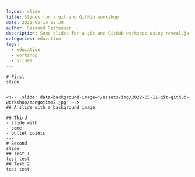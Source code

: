 ```yaml
---
layout: slide
title: Slides for a git and GitHub workshop
date: 2022-05-10 02:30
author: Raimund Rittnauer
description: Some slides for a git and GitHub workshop using reveal.js
categories: education
tags:
  - education
  - workshop
  - slides
---
```




    # First
    slide


    <!-- .slide: data-background-image="/assets/img/2022-05-11-git-github-workshop/mangotime2.jpg" -->
    ## A slide with a background image
    ---
    ## Third
    - slide with
    - some
    - bullet points
    ---
    # Second
    slide
    ## Test 1
    test test
    ## Test 2
    test test
